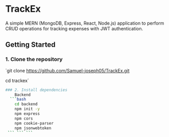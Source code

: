 # TrackEx
A simple MERN (MongoDB, Express, React, Node.js) application to perform CRUD operations for tracking expenses with JWT authentication.


## Getting Started

### 1. Clone the repository
`git clone https://github.com/Samuel-joseph05/TrackEx.git

cd trackex`
```bash
### 2. Install dependencies
    Backend
  ```bash  
    cd backend
    npm init -y
    npm express
    npm cors
    npm cookie-parser
    npm jsonwebtoken
 ``` ``` ```

